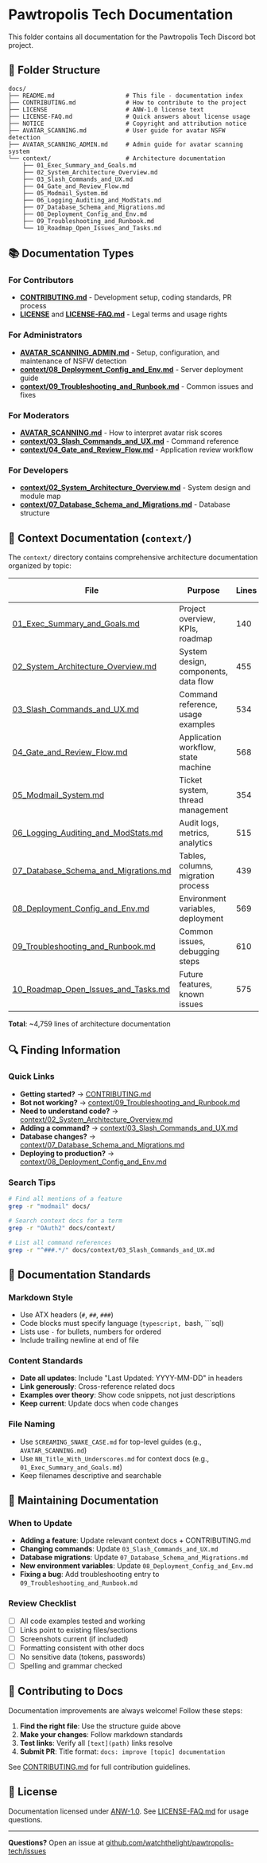 # Pawtropolis Tech Documentation

This folder contains all documentation for the Pawtropolis Tech Discord bot project.

## 📁 Folder Structure

```
docs/
├── README.md                    # This file - documentation index
├── CONTRIBUTING.md              # How to contribute to the project
├── LICENSE                      # ANW-1.0 license text
├── LICENSE-FAQ.md               # Quick answers about license usage
├── NOTICE                       # Copyright and attribution notice
├── AVATAR_SCANNING.md           # User guide for avatar NSFW detection
├── AVATAR_SCANNING_ADMIN.md     # Admin guide for avatar scanning system
└── context/                     # Architecture documentation
    ├── 01_Exec_Summary_and_Goals.md
    ├── 02_System_Architecture_Overview.md
    ├── 03_Slash_Commands_and_UX.md
    ├── 04_Gate_and_Review_Flow.md
    ├── 05_Modmail_System.md
    ├── 06_Logging_Auditing_and_ModStats.md
    ├── 07_Database_Schema_and_Migrations.md
    ├── 08_Deployment_Config_and_Env.md
    ├── 09_Troubleshooting_and_Runbook.md
    └── 10_Roadmap_Open_Issues_and_Tasks.md
```

## 📚 Documentation Types

### For Contributors

- **[CONTRIBUTING.md](CONTRIBUTING.md)** - Development setup, coding standards, PR process
- **[LICENSE](LICENSE)** and **[LICENSE-FAQ.md](LICENSE-FAQ.md)** - Legal terms and usage rights

### For Administrators

- **[AVATAR_SCANNING_ADMIN.md](AVATAR_SCANNING_ADMIN.md)** - Setup, configuration, and maintenance of NSFW detection
- **[context/08_Deployment_Config_and_Env.md](context/08_Deployment_Config_and_Env.md)** - Server deployment guide
- **[context/09_Troubleshooting_and_Runbook.md](context/09_Troubleshooting_and_Runbook.md)** - Common issues and fixes

### For Moderators

- **[AVATAR_SCANNING.md](AVATAR_SCANNING.md)** - How to interpret avatar risk scores
- **[context/03_Slash_Commands_and_UX.md](context/03_Slash_Commands_and_UX.md)** - Command reference
- **[context/04_Gate_and_Review_Flow.md](context/04_Gate_and_Review_Flow.md)** - Application review workflow

### For Developers

- **[context/02_System_Architecture_Overview.md](context/02_System_Architecture_Overview.md)** - System design and module map
- **[context/07_Database_Schema_and_Migrations.md](context/07_Database_Schema_and_Migrations.md)** - Database structure

## 🎯 Context Documentation (`context/`)

The `context/` directory contains comprehensive architecture documentation organized by topic:

| File                                                                                 | Purpose                              | Lines | Last Updated |
| ------------------------------------------------------------------------------------ | ------------------------------------ | ----- | ------------ |
| [01_Exec_Summary_and_Goals.md](context/01_Exec_Summary_and_Goals.md)                 | Project overview, KPIs, roadmap      | 140   | 2025-10-22   |
| [02_System_Architecture_Overview.md](context/02_System_Architecture_Overview.md)     | System design, components, data flow | 455   | 2025-10-22   |
| [03_Slash_Commands_and_UX.md](context/03_Slash_Commands_and_UX.md)                   | Command reference, usage examples    | 534   | -            |
| [04_Gate_and_Review_Flow.md](context/04_Gate_and_Review_Flow.md)                     | Application workflow, state machine  | 568   | -            |
| [05_Modmail_System.md](context/05_Modmail_System.md)                                 | Ticket system, thread management     | 354   | -            |
| [06_Logging_Auditing_and_ModStats.md](context/06_Logging_Auditing_and_ModStats.md)   | Audit logs, metrics, analytics       | 515   | -            |
| [07_Database_Schema_and_Migrations.md](context/07_Database_Schema_and_Migrations.md) | Tables, columns, migration process   | 439   | -            |
| [08_Deployment_Config_and_Env.md](context/08_Deployment_Config_and_Env.md)           | Environment variables, deployment    | 569   | -            |
| [09_Troubleshooting_and_Runbook.md](context/09_Troubleshooting_and_Runbook.md)       | Common issues, debugging steps       | 610   | -            |
| [10_Roadmap_Open_Issues_and_Tasks.md](context/10_Roadmap_Open_Issues_and_Tasks.md)   | Future features, known issues        | 575   | -            |

**Total**: ~4,759 lines of architecture documentation

## 🔍 Finding Information

### Quick Links

- **Getting started?** → [CONTRIBUTING.md](CONTRIBUTING.md)
- **Bot not working?** → [context/09_Troubleshooting_and_Runbook.md](context/09_Troubleshooting_and_Runbook.md)
- **Need to understand code?** → [context/02_System_Architecture_Overview.md](context/02_System_Architecture_Overview.md)
- **Adding a command?** → [context/03_Slash_Commands_and_UX.md](context/03_Slash_Commands_and_UX.md)
- **Database changes?** → [context/07_Database_Schema_and_Migrations.md](context/07_Database_Schema_and_Migrations.md)
- **Deploying to production?** → [context/08_Deployment_Config_and_Env.md](context/08_Deployment_Config_and_Env.md)

### Search Tips

```bash
# Find all mentions of a feature
grep -r "modmail" docs/

# Search context docs for a term
grep -r "OAuth2" docs/context/

# List all command references
grep -r "^###.*/" docs/context/03_Slash_Commands_and_UX.md
```

## 📝 Documentation Standards

### Markdown Style

- Use ATX headers (`#`, `##`, `###`)
- Code blocks must specify language (`typescript, `bash, ```sql)
- Lists use `-` for bullets, numbers for ordered
- Include trailing newline at end of file

### Content Standards

- **Date all updates**: Include "Last Updated: YYYY-MM-DD" in headers
- **Link generously**: Cross-reference related docs
- **Examples over theory**: Show code snippets, not just descriptions
- **Keep current**: Update docs when code changes

### File Naming

- Use `SCREAMING_SNAKE_CASE.md` for top-level guides (e.g., `AVATAR_SCANNING.md`)
- Use `NN_Title_With_Underscores.md` for context docs (e.g., `01_Exec_Summary_and_Goals.md`)
- Keep filenames descriptive and searchable

## 🔧 Maintaining Documentation

### When to Update

- **Adding a feature**: Update relevant context docs + CONTRIBUTING.md
- **Changing commands**: Update `03_Slash_Commands_and_UX.md`
- **Database migrations**: Update `07_Database_Schema_and_Migrations.md`
- **New environment variables**: Update `08_Deployment_Config_and_Env.md`
- **Fixing a bug**: Add troubleshooting entry to `09_Troubleshooting_and_Runbook.md`

### Review Checklist

- [ ] All code examples tested and working
- [ ] Links point to existing files/sections
- [ ] Screenshots current (if included)
- [ ] Formatting consistent with other docs
- [ ] No sensitive data (tokens, passwords)
- [ ] Spelling and grammar checked

## 🤝 Contributing to Docs

Documentation improvements are always welcome! Follow these steps:

1. **Find the right file**: Use the structure guide above
2. **Make your changes**: Follow markdown standards
3. **Test links**: Verify all `[text](path)` links resolve
4. **Submit PR**: Title format: `docs: improve [topic] documentation`

See [CONTRIBUTING.md](CONTRIBUTING.md) for full contribution guidelines.

## 📄 License

Documentation licensed under [ANW-1.0](LICENSE). See [LICENSE-FAQ.md](LICENSE-FAQ.md) for usage questions.

---

**Questions?** Open an issue at [github.com/watchthelight/pawtropolis-tech/issues](https://github.com/watchthelight/pawtropolis-tech/issues)

